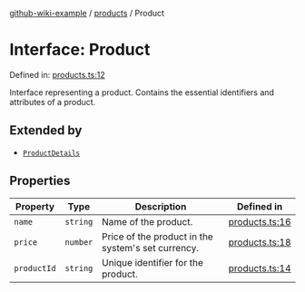 [github-wiki-example](../wiki/Home) / [products](../wiki/products) / Product

# Interface: Product

Defined in: [products.ts:12](https://github.com/typedoc2md/dummy-typescript-api/blob/main/src/products.ts#L12)

Interface representing a product.
Contains the essential identifiers and attributes of a product.

## Extended by

- [`ProductDetails`](../wiki/products.Interface.ProductDetails)

## Properties

| Property | Type | Description | Defined in |
| ------ | ------ | ------ | ------ |
| <a id="name"></a> `name` | `string` | Name of the product. | [products.ts:16](https://github.com/typedoc2md/dummy-typescript-api/blob/main/src/products.ts#L16) |
| <a id="price"></a> `price` | `number` | Price of the product in the system's set currency. | [products.ts:18](https://github.com/typedoc2md/dummy-typescript-api/blob/main/src/products.ts#L18) |
| <a id="productid"></a> `productId` | `string` | Unique identifier for the product. | [products.ts:14](https://github.com/typedoc2md/dummy-typescript-api/blob/main/src/products.ts#L14) |
